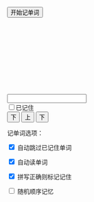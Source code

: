 <div id="wordrecite">
<p>
  <button class="toggle-start btn btn-primary">开始记单词</button>
  <span id="card-summary"></span>
  <div class="card well">
    <p class="text-center" id="content"></p>
  </div>
</p>
<p>
  <div class="form-horizontal">
    <div class="form-group row">
    <div class="col-xs-10">
  <input class="form-control" id="trialtext" type="textbox" />
  </div>
    <div class="checkbox col-xs-2">
    <label>
      <input type="checkbox" id="wordremember">已记住
    </label>
  </div>
  </div>
  </div>
  <div class="row">
  <button class="col-xs-5 toggle-next btn btn-success">下</button>
  <button class="col-xs-2 toggle-previous btn btn-info">上</button>
  <button class="col-xs-5 toggle-next btn btn-success">下</button>
  </div>
</p>

<div class="compact">
  <p>
  记单词选项：
  </p>
  <p>
    <input id="onlyremember" type="checkbox" checked />
    <label for="onlyremember">自动跳过已记住单词</label>
  </p>
  <p>
    <input id="autoreadword" type="checkbox" checked />
    <label for="autoreadword">自动读单词</label>
  </p>
  <p>
    <input id="autoremember" type="checkbox" checked />
    <label for="autoremember">拼写正确则标记记住</label>
  </p>
  <p>
    <input id="shufflewords" type="checkbox" />
    <label for="shufflewords">随机顺序记忆</label>
  </p>
</div>

</div>

<script>
var lessonquizdata = {};
var curlessonquizdata;
$(document).ready(function() {
  var quizdata;
  var quizid;
  var quiznum;
  var quiz;
  function isLocalstorageExist() {
    var mod = 'test';
    try {
        localStorage.setItem(mod, mod);
        localStorage.removeItem(mod);
        return true;
    } catch(e) {
        return false;
    }
  }
  if (!isLocalstorageExist()) {
    $('#onlyremember').prop('disabled', true);
    $('#wordremember').prop('disabled', true);
  }
  var rwords = JSON.parse(localStorage.getItem("rwords"));
  rwords = rwords || {};
  $('button.toggle-start').on('click', function(e) {
    e.preventDefault();
    quizdata = ((lessonquizdata && lessonquizdata["l{{page.lesson}}"])
      || (curlessonquizdata)
      || table.rows({filter: 'applied'}).data().map(function(p) { return { kana: p[0], kanji: p[1], explain: p[3], display: p[4], pos: p[2], rid: p[5] + '|' + p[6]}}))
      .map(function(p) {
        p.kana = japanruby(p.kana);
        p.purekana = p.kana.replace(/[^\u3040-\u309f\u30a0-\u30ff]/g, "");
        p.display = japanruby(p.display);
        var desc = "<span class='japan'>" + (p.kanji == "&nbsp;" ? p.kana : p.display + "<br />" + p.kana) + "</span>";
        desc += "<span class='card-pos'>[" + p.pos + "]</span>";
        desc += "<a href='#' class='read' data-read='"+p.purekana+"'>[读]</a>";
        return { tip: p.explain, desc: desc, read: p.purekana, rem: rwords[p.rid], rid: p.rid }});
    var shufflewords = $('#shufflewords').prop('checked');
    if (shufflewords) quizdata = quizdata.sort(function() { return 0.5 - Math.random() });;
    quizid = -1;
    rollquiz(1);
    displayquiz();
  });
  function displayquiz() {
    $("#content").html(quizid % 2 == 0 ? quiz.tip : quiz.desc);
    $("#card-summary").html((quiznum + 1) + '/' + (quizdata.length));
    $("#wordremember").prop('checked', quiz.rem ? true : false);
  }
  $('#wordremember').change(function() {
    if (this.checked) {
      rwords[quiz.rid] = true;
      quiz.rem = true;
    } else {
      delete rwords[quiz.rid];
      quiz.rem = false;
    }
    localStorage.setItem("rwords", JSON.stringify(rwords));
  });
  function rollquiz(offset) {
    if (quizid + offset < 0 || quizid + offset >= quizdata.length * 2) return;
    var onlyremember = $('#onlyremember').prop('checked');
    var autoreadword = $('#autoreadword').prop('checked');
    do {
      quizid += offset;
      quiznum = Math.floor(quizid / 2);
      quiz = quizdata[quiznum];
      if (quizid % 2 == 0) $('#trialtext').val('');
      if (autoreadword && quizid % 2 != 0) speak(quiz.read);
    } while (quizid > 0 && quizid < quizdata.length * 2 - 1 && onlyremember && quiz.rem);
  }
  function speak(word) {
    if('speechSynthesis' in window){
      var speech = new SpeechSynthesisUtterance(word);
      speech.lang = 'ja-JP';
      window.speechSynthesis.speak(speech);
    }
  }
  $('#trialtext').keypress(function (e) {
    if (e.which == 13) {
      var autoremember = $('#autoremember').prop('checked');
      rollquiz(1);
      displayquiz();
      if (autoremember && $(this).val() == quiz.read) {
        $("#wordremember").prop('checked', true).change();
      }
      return false;
    }
  });
  $('#content').on('click', "a.read", function(e) {
    e.preventDefault();
    speak($(this).data('read'));
  });
  $('button.toggle-next').on('click', function(e) {
    e.preventDefault();
    rollquiz(1);
    displayquiz();
  });
  $('button.toggle-previous').on('click', function(e) {
    e.preventDefault();
    rollquiz(-1);
    displayquiz();
  });
});
</script>
<style>
.card {
  height: 150px;
  width: 100%;
  display: table;
  table-layout: fixed;
}
.card p {
  text-align: center;
  vertical-align: middle;
  display: table-cell;
  font-size: 22px;
}
</style>


